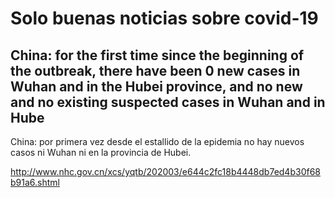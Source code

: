 # Solo buenas noticias sobre covid-19

## China: for the first time since the beginning of the outbreak, there have been 0 new cases in Wuhan and in the Hubei province, and no new and no existing suspected cases in Wuhan and in Hube

China: por primera vez desde el estallido de la epidemia no hay nuevos casos ni Wuhan ni en la provincia de Hubei.

http://www.nhc.gov.cn/xcs/yqtb/202003/e644c2fc18b4448db7ed4b30f68b91a6.shtml
